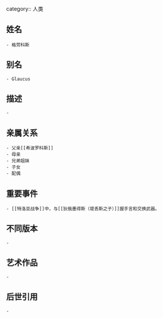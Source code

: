 category:: 人类
## 姓名
	- 格劳科斯
## 别名
	- Glaucus
## 描述
	-
## 亲属关系
	- 父亲[[希波罗科斯]]
	- 母亲
	- 兄弟姐妹
	- 子女
	- 配偶
## 重要事件
	- [[特洛亚战争]]中，与[[狄俄墨得斯（堤丢斯之子）]]握手言和交换武器。
## 不同版本
	-
## 艺术作品
	-
## 后世引用
	-
